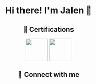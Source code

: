 <h1 align="center"> Hi there! I'm Jalen 👋</h3>
<div align="center"> 

<h2 align="center"> 🧾 Certifications </h2>
<div align="center"> 
<a href="https://www.credly.com/badges/9b4103ac-9e56-4413-b0ac-334f51fcaea5"> <img src="https://images.credly.com/images/446e08ae-bbb5-4648-b85d-24b9a939eb8d/CompTIA_Security_2B.png" align="center" height="70" width="70" /></a>
<a href="https://images.credly.com/images/2d9ba442-a3ce-4105-9d69-57f478540f70/CompTIA_A_2B.png"> <img src="https://intellectualpoint.com/wp-content/uploads/2019/04/a-logo-eps.jpg" align="center" height="70" width="70" /></a>
</div>

<h2 align="center"> 🔗 Connect with me </h2>
